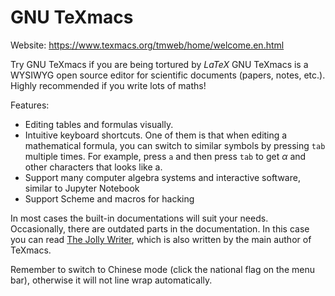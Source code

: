 # GNU TeXmacs

Website: <https://www.texmacs.org/tmweb/home/welcome.en.html>

Try GNU TeXmacs if you are being tortured by *LaTeX* GNU TeXmacs is a WYSIWYG open source editor for scientific documents (papers, notes, etc.). Highly recommended if you write lots of maths!

Features:

- Editing tables and formulas visually.
- Intuitive keyboard shortcuts. One of them is that when editing a mathematical formula, you can switch to similar symbols by pressing `tab` multiple times. For example, press `a` and then press `tab` to get $\alpha$ and other characters that looks like a.
- Support many computer algebra systems and interactive software, similar to Jupyter Notebook
- Support Scheme and macros for hacking

In most cases the built-in documentations will suit your needs. Occasionally, there are outdated parts in the documentation. In this case you can read [The Jolly Writer](https://www.scypress.com/book_info.html), which is also written by the main author of TeXmacs.

Remember to switch to Chinese mode (click the national flag on the menu bar), otherwise it will not line wrap automatically.

